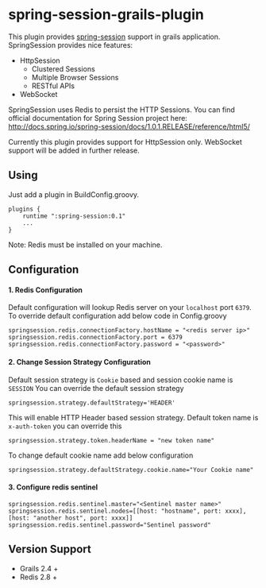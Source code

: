 # spring-session-grails-plugin
This plugin provides [spring-session](http://projects.spring.io/spring-session) support in grails application.  SpringSession provides nice features:
* HttpSession
  * Clustered Sessions
  * Multiple Browser Sessions
  * RESTful APIs
* WebSocket

SpringSession uses Redis to persist the HTTP Sessions.
You can find official documentation for Spring Session project here: http://docs.spring.io/spring-session/docs/1.0.1.RELEASE/reference/html5/

Currently this plugin provides support for HttpSession only. WebSocket support will be added in further release.

## Using

Just add a plugin in BuildConfig.groovy.
```
plugins {
    runtime ":spring-session:0.1"
    ...
}
```
Note: Redis must be installed on your machine.

## Configuration
#### 1. Redis Configuration
Default configuration will lookup Redis server on your `localhost` port `6379`. To override default configuration add below code in Config.groovy
```
springsession.redis.connectionFactory.hostName = "<redis server ip>"
springsession.redis.connectionFactory.port = 6379
springsession.redis.connectionFactory.password = "<password>"
```

#### 2. Change Session Strategy Configuration
Default session strategy is `Cookie` based and session cookie name is `SESSION` You can override the default session strategy
```
springsession.strategy.defaultStrategy='HEADER'
```

This will enable HTTP Header based session strategy. Default token name is `x-auth-token` you can override this
```
springsession.strategy.token.headerName = "new token name"
```

To change default cookie name add below configuration
```
springsession.strategy.defaultStrategy.cookie.name="Your Cookie name"
```

#### 3. Configure redis sentinel
```
springsession.redis.sentinel.master="<Sentinel master name>"
springsession.redis.sentinel.nodes=[[host: "hostname", port: xxxx], [host: "another host", port: xxxx]]
springsession.redis.sentinel.password="Sentinel password"
```
## Version Support
* Grails 2.4 +
* Redis 2.8 +
